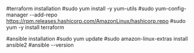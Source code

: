 #terraform installation
#sudo yum install -y yum-utils
#sudo yum-config-manager --add-repo https://rpm.releases.hashicorp.com/AmazonLinux/hashicorp.repo
#sudo yum -y install terraform

#ansible installation
#sudo yum update
#sudo amazon-linux-extras install ansible2
#ansible --version

